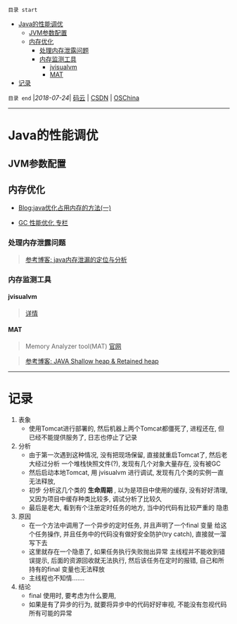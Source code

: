 `目录 start`
 
- [Java的性能调优](#java的性能调优)
    - [JVM参数配置](#jvm参数配置)
    - [内存优化](#内存优化)
        - [处理内存泄露问题](#处理内存泄露问题)
        - [内存监测工具](#内存监测工具)
            - [jvisualvm](#jvisualvm)
            - [MAT](#mat)
- [记录](#记录)

`目录 end` |_2018-07-24_| [码云](https://gitee.com/gin9) | [CSDN](http://blog.csdn.net/kcp606) | [OSChina](https://my.oschina.net/kcp1104)
****************************************
# Java的性能调优

## JVM参数配置

## 内存优化

- [Blog:java优化占用内存的方法(一)](http://blog.csdn.net/zheng0518/article/details/48182437)

- [GC 性能优化 专栏](https://blog.csdn.net/column/details/14851.html)

### 处理内存泄露问题
> [参考博客: java内存泄漏的定位与分析](https://blog.csdn.net/lc0817/article/details/67014499)

### 内存监测工具
#### jvisualvm
> [详情](/Java/AdvancedLearning/JDKAndJRE.md#jvisualvm)

#### MAT
> Memory Analyzer tool(MAT) [官网](http://www.eclipse.org/mat/)

> [参考博客: JAVA Shallow heap & Retained heap](http://www.cnblogs.com/lipeineng/p/5824799.html)

**************

# 记录

1. 表象
    - 使用Tomcat进行部署的, 然后机器上两个Tomcat都僵死了, 进程还在, 但已经不能提供服务了, 日志也停止了记录
1. 分析
    - 由于第一次遇到这种情况, 没有把现场保留, 直接就重启Tomcat了, 然后老大经过分析 一个堆栈快照文件(?), 发现有几个对象大量存在, 没有被GC
    - 然后启动本地Tomcat, 用 jvisualvm 进行调试, 发现有几个类的实例一直无法释放, 
    - 初步 分析这几个类的 **生命周期** , 以为是项目中使用的缓存, 没有好好清理, 又因为项目中缓存种类比较多, 调试分析了比较久
    - 最后是老大, 看到有个注册定时任务的地方, 当中的代码有比较严重的 隐患 
1. 原因
    - 在一个方法中调用了一个异步的定时任务, 并且声明了一个final 变量 给这个任务操作, 并且任务中的代码没有做好安全防护(try catch), 直接就一溜写下去
    - 这里就存在一个隐患了, 如果任务执行失败抛出异常 主线程并不能收到错误提示, 后面的资源回收就无法执行, 然后该任务在定时的报错, 自己和所持有的final 变量也无法释放
    - 主线程也不知情.......
1. 结论
    - final 使用时, 要考虑为什么要用, 
    - 如果是有了异步的行为, 就要将异步中的代码好好审视, 不能没有忽视代码所有可能的异常


